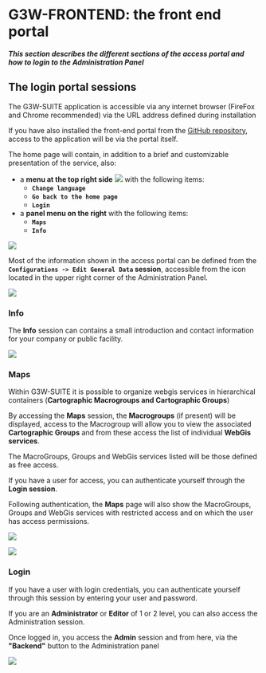 # G3W-FRONTEND: the front end portal
_**This section describes the different sections of the access portal and how to login to the Administration Panel**_

## The login portal sessions
The G3W-SUITE application is accessible via any internet browser (FireFox and Chrome recommended) via the URL address defined during installation

If you have also installed the front-end portal from the [GitHub repository](https://github.com/g3w-suite/g3w-admin-frontend), access to the application will be via the portal itself.

The home page will contain, in addition to a brief and customizable presentation of the service, also:

 * a **menu at the top right side** ![](images/manual/g3wsuite_portal_menu_toprigth.png) with the following items:  
   * **`Change language`**
   * **`Go back to the home page`**
   * **`Login`**
 * a **panel menu on the right** with the following items:
   * **`Maps`**
   * **`Info`**


![](images/manual/g3wsuite_portal_frontend.png)

Most of the information shown in the access portal can be defined from the **`Configurations -> Edit General Data` session**, accessible from the icon located in the upper right corner of the Administration Panel.

![](images/manual/g3wclient_icon_config.png)

### Info
The **Info** session can contains a small introduction and contact information for your company or public facility.

![](images/manual/g3wsuite_portal_aboutit.png)

### Maps
Within G3W-SUITE it is possible to organize webgis services in hierarchical containers (**Cartographic Macrogroups and Cartographic Groups**)

By accessing the **Maps** session, the **Macrogroups** (if present) will be displayed, access to the Macrogroup will allow you to view the associated **Cartographic Groups** and from these access the list of individual **WebGis services**.

The MacroGroups, Groups and WebGis services listed will be those defined as free access.

If you have a user for access, you can authenticate yourself through the **Login session**.

Following authentication, the **Maps** page will also show the MacroGroups, Groups and WebGis services with restricted access and on which the user has access permissions.

![](images/manual/g3wsuite_portal_macrogroups.png)

![](images/manual/g3wsuite_portal_groups.png)

### Login
If you have a user with login credentials, you can authenticate yourself through this session by entering your user and password.

If you are an **Administrator** or **Editor** of 1 or 2 level, you can also access the Administration session.

Once logged in, you access the **Admin** session and from here, via the **"Backend"** button to the Administration panel

![](images/manual/g3wsuite_portal_login.png)
